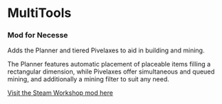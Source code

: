 # MultiTools
### Mod for Necesse
Adds the Planner and tiered Pivelaxes to aid in building and mining.

The Planner features automatic placement of placeable items filling a rectangular dimension, while Pivelaxes offer simultaneous and queued mining, and additionally a mining filter to suit any need.

[Visit the Steam Workshop mod here](https://steamcommunity.com/sharedfiles/filedetails/?id=2838965003)